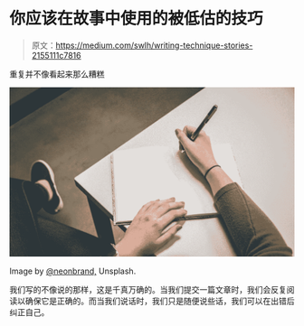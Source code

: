 # 你应该在故事中使用的被低估的技巧

> 原文：<https://medium.com/swlh/writing-technique-stories-2155111c7816>

重复并不像看起来那么糟糕

![](img/56fcd5dfb4e0cf9093b968ec586cc2d4.png)

Image by [@neonbrand,](https://unsplash.com/@neonbrand) Unsplash.

我们写的不像说的那样，这是千真万确的。当我们提交一篇文章时，我们会反复阅读以确保它是正确的。而当我们说话时，我们只是随便说些话，我们可以在出错后纠正自己。